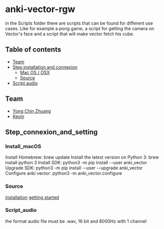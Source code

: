 # anki-vector-rgw

in the Scripts folder there are scripts that can be found for different use cases. Like for example a pong game, a script for getting the camera on Vector's face and a script that will make vector fetch his cube.

## Table of contents
* [Team](#Team)
* [Step installation and connexion](#Step_connexion_and_setting)
  * [Mac OS / OSX](#Install_macOS)
  * [Source](#Source)
* [Script audio](#Script_audio)


## Team

- [Yong Chin Zhuang](https://github.com/yongchin95)
- [Kevin]()

## Step_connexion_and_setting

### Install_macOS 
Install Homebrew: brew update
Install the latest version on Python 3: brew install python 3
Install SDK: python3 -m pip install --user anki_vector
Upgrade SDK: python3 -m pip install --user --upgrade anki_vector
Configure anki vector: python3 -m anki_vector.configure
### Source
[installation](https://developer.anki.com/vector/docs/install-macos.html) 
[getting started](https://developer.anki.com/vector/docs/getstarted.html)

### Script_audio

the format audio file must be .wav, 16 bit and 8000Hz with 1 channel 
